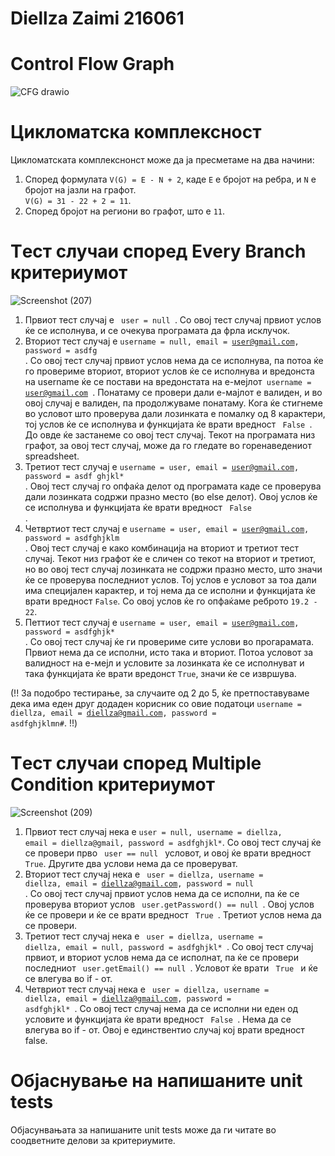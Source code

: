 # Diellza Zaimi 216061

# Control Flow Graph

![CFG drawio](https://github.com/hydrangea19/SI_2023_lab2_216061/assets/130029553/a5d64982-4b26-4f09-b7c5-4550b4e00e11)


# Цикломатска комплексност

Цикломатската комплекснонст може да ја пресметаме на два начини:
  
  1. Според формулата <code>V(G) = E - N + 2</code>, каде <code>E</code> е бројот на ребра, и <code>N</code> е бројот на јазли на графот.<code> V(G) = 31 - 22 + 2 = 11</code>.
  2. Според бројот на региони во графот, што е <code>11</code>.

# Tест случаи според Every Branch критериумот

![Screenshot (207)](https://github.com/hydrangea19/SI_2023_lab2_216061/assets/130029553/15d7f622-71e0-4898-964a-f7e70019d761)

1. Првиот тест случај е <code> user = null </code>. Со овој тест случај првиот услов ќе се исполнува, и се очекува програмата да фрла исклучок.</li>
2. Вториот тест случај е <code>username = null, email = user@gmail.com, password = asdfg </code>. Со овој тест случај првиот услов нема да се исполнува, па потоа ќе го провериме вториот, вториот услов ќе се исполнува и вредонста на username ќе се постави на вредонстата на е-мејлот<code> username = user@gmail.com </code>. Понатаму се провери дали е-мајлот е валиден, и во овој случај е валиден, па продолжуваме понатаму. Кога ќе стигнеме во условот што проверува дали лозинката е помалку од 8 карактери, тој услов ќе се исполнува и функцијата ќе врати вредност <code> False </code>. До овде ќе застанеме со овој тест случај. Текот на програмата низ графот, за овој тест случај, може да го гледате во горенаведениот spreadsheet. 
3. Третиот тест случај е <code>username = user, email = user@gmail.com, password = asdf ghjkl* </code>. Овој тест случај го опфаќа делот од програмата каде се проверува дали лозинката содржи празно место (во еlse делот). Овој услов ќе се исполнува и функцијата ќе врати вредност <code> False </code>. 
4. Четвртиот тест случај е <code>username = user, email = user@gmail.com, password = asdfghjklm </code>. Овој тест случај е како комбинација на вториот и третиот тест случај. Текот низ графот ќе е сличен со текот на вториот и третиот, но во овој тест случај лозинката не содржи празно место, што значи ќе се проверува последниот услов. Тој услов е условот за тоа дали има специјален карактер, и тој нема да се испoлни и функцијата ќе врати вредност <code>False</code>. Со овој услов ќе го опфаќаме реброто <code>19.2 - 22</code>. 
5. Петтиот тест случај е <code>username = user, email = user@gmail.com, password = asdfghjk* </code>. Со овој тест случај ќе ги провериме сите услови во прогараматa. Првиот нема да се исполни, исто така и вториот. Потоа условот за валидност на е-мејл и условите за лозинката ќе се исполнуват и така функцијата ќе врати вредонст <code>True</code>, значи ќе се извршува.

(!! За подобро тестирање, за случаите од 2 до 5, ќе претпоставуваме дека има еден друг додаден корисник со овие податоци <code>username = diellza, email = diellza@gmail.com, password = asdfghjklmn#</code>. !!)

# Tест случаи според Multiple Condition критериумот

![Screenshot (209)](https://github.com/hydrangea19/SI_2023_lab2_216061/assets/130029553/8784a94d-9fe8-4800-bf47-060c54ec30f5)

1. Првиот тест случај нека е <code>user = null, username = diellza, email = diellza@gmail, password = asdfghjkl*</code>. Со овој тест случај ќе се провери прво <code> user == null </code> условот, и овој ќе врати вредност <code>True</code>. Другите два услови нема да се проверуват. 
2. Вториот тест случај нека е <code> user = diellza, username = diellza, email = diellza@gmail.com, password = null </code>. Со овој тест случај првиот услов нема да се исполни, па ќе се проверува вториот услов <code> user.getPassword() == null </code>. Овој услов ќе се провери и ќе се врати вредност <code> True </code>. Третиот услов нема да се провери.
3. Третиот тест случај нека е <code> user = diellza, username = diellza, email = null, password = asdfghjkl* </code>. Со овој тест случај првиот, и вториот услов нема да се исполнат, па ќе се провери последниот <code> user.getEmail() == null </code>. Условот ќе врати <code> True </code> и ќе се влегува во if - от.
4. Четвриот тест случај нека е <code> user = diellza, username = diellza, email = diellza@gmail.com, password = asdfghjkl* </code>. Со овој тест случај нема да се исполни ни еден од условите и функцијата ќе врати вредност <code> False </code>. Нема да се влегува во if - от. Овој е единствентио случај кој врати вредност false.


# Oбјаснување на напишаните unit tests

Објасунвањата за напишаните unit tests може да ги читате во соодветните делови за критериумите.

    
    
